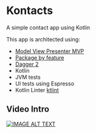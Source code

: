 # Kontacts
A simple contact app using Kotlin

This app is architected using:
- [Model View Presenter MVP](https://caster.io/courses/mvp/)
- [Package by feature](http://www.javapractices.com/topic/TopicAction.do?Id=205) 
- [Dagger 2](https://google.github.io/dagger/) 
- Kotlin
- JVM tests
- UI tests using Espresso
- Kotlin Linter [ktlint](https://ktlint.github.io) 

## Video Intro
[![IMAGE ALT TEXT](http://img.youtube.com/vi/yI5eL3PqokM/0.jpg)](https://youtu.be/yI5eL3PqokM "Video Title")



